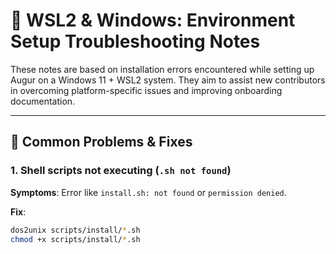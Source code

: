 # 🐧 WSL2 & Windows: Environment Setup Troubleshooting Notes

These notes are based on installation errors encountered while setting up Augur on a Windows 11 + WSL2 system. They aim to assist new contributors in overcoming platform-specific issues and improving onboarding documentation.

---

## 🔧 Common Problems & Fixes

### 1. Shell scripts not executing (`.sh not found`)
**Symptoms**: Error like `install.sh: not found` or `permission denied`.

**Fix**:
```bash
dos2unix scripts/install/*.sh
chmod +x scripts/install/*.sh
